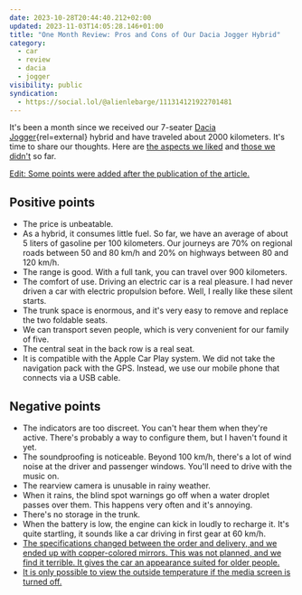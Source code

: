```yaml
---
date: 2023-10-28T20:44:40.212+02:00
updated: 2023-11-03T14:05:28.146+01:00
title: "One Month Review: Pros and Cons of Our Dacia Jogger Hybrid"
category:
  - car
  - review
  - dacia
  - jogger
visibility: public
syndication:
  - https://social.lol/@alienlebarge/111314121922701481
---
```


It's been a month since we received our 7-seater [Dacia Jogger](https://en.wikipedia.org/wiki/Dacia_Jogger){rel=external} hybrid and have traveled about 2000 kilometers. It's time to share our thoughts. Here are [the aspects we liked](#positive-points) and [those we didn't](#negative-points) so far.

<ins datetime="2023-11-01T06:29:57-02:00">Edit: Some points were added after the publication of the article.</ins>

## Positive points

-  The price is unbeatable.
-  As a hybrid, it consumes little fuel. So far, we have an average of about 5 liters of gasoline per 100 kilometers. Our journeys are 70% on regional roads between 50 and 80 km/h and 20% on highways between 80 and 120 km/h.
-  The range is good. With a full tank, you can travel over 900 kilometers.
-  The comfort of use. Driving an electric car is a real pleasure. I had never driven a car with electric propulsion before. Well, I really like these silent starts.
-  The trunk space is enormous, and it's very easy to remove and replace the two foldable seats.
-  We can transport seven people, which is very convenient for our family of five.
-  The central seat in the back row is a real seat.
-  It is compatible with the Apple Car Play system. We did not take the navigation pack with the GPS. Instead, we use our mobile phone that connects via a USB cable.

## Negative points

-  The indicators are too discreet. You can't hear them when they're active. There's probably a way to configure them, but I haven't found it yet.
-  The soundproofing is noticeable. Beyond 100 km/h, there's a lot of wind noise at the driver and passenger windows. You'll need to drive with the music on.
-  The rearview camera is unusable in rainy weather.
-  When it rains, the blind spot warnings go off when a water droplet passes over them. This happens very often and it's annoying.
-  There's no storage in the trunk.
-  When the battery is low, the engine can kick in loudly to recharge it. It's quite startling, it sounds like a car driving in first gear at 60 km/h.
- <ins datetime="2023-11-01T06:29:57-02:00">The specifications changed between the order and delivery, and we ended up with copper-colored mirrors. This was not planned, and we find it terrible. It gives the car an appearance suited for older people.</ins>
- <ins datetime="2023-11-03T14:05:18-02:00">It is only possible to view the outside temperature if the media screen is turned off.</ins>
